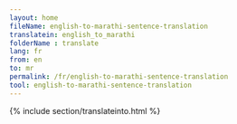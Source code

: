 ```yaml
---
layout: home
fileName: english-to-marathi-sentence-translation
translatein: english_to_marathi
folderName : translate
lang: fr
from: en
to: mr
permalink: /fr/english-to-marathi-sentence-translation
tool: english-to-marathi-sentence-translation
---
```

{% include section/translateinto.html %}